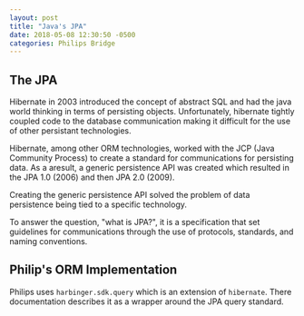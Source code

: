 ```yaml
---
layout: post
title: "Java's JPA" 
date: 2018-05-08 12:30:50 -0500
categories: Philips Bridge
---
```


## The JPA

Hibernate in 2003 introduced the concept of abstract SQL and had the java world thinking in terms of persisting objects. Unfortunately, hibernate tightly coupled code to the database communication making it difficult for the use of other persistant technologies. 

Hibernate, among other ORM technologies, worked with the JCP (Java Community Process) to create a standard for communications for persisting data. As a aresult, a generic persistence API was created which resulted in the JPA 1.0 (2006) and then JPA 2.0 (2009). 

Creating the generic persistence API solved the problem of data persistence being tied to a specific technology. 

To answer the question, "what is JPA?", it is a specification that set guidelines for communications through the use of protocols, standards, and naming conventions. 

## Philip's ORM Implementation

Philips uses `harbinger.sdk.query` which is an extension of `hibernate`. There documentation describes it as a wrapper around the JPA query standard. 
